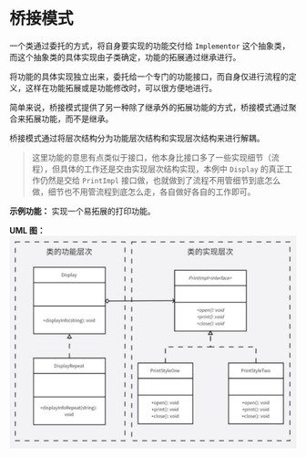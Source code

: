 # 桥接模式
一个类通过委托的方式，将自身要实现的功能交付给 `Implementor` 这个抽象类，而这个抽象类的具体实现由子类确定，功能的拓展通过继承进行。

将功能的具体实现独立出来，委托给一个专门的功能接口，而自身仅进行流程的定义，这样在功能拓展或是功能修改时，可以很方便地进行。

简单来说，桥接模式提供了另一种除了继承外的拓展功能的方式，桥接模式通过聚合来拓展功能，而不是继承。

桥接模式通过将层次结构分为功能层次结构和实现层次结构来进行解耦。

>这里功能的意思有点类似于接口，他本身比接口多了一些实现细节（流程），但具体的工作还是交由实现层次结构实现，本例中 `Display` 的真正工作仍然是交给 `PrintImpl` 接口做，也就做到了流程不用管细节到底怎么做，细节也不用管流程到底怎么走，各自做好各自的工作即可。

**示例功能：**
实现一个易拓展的打印功能。

**UML 图：**
![uml](uml.jpg)
